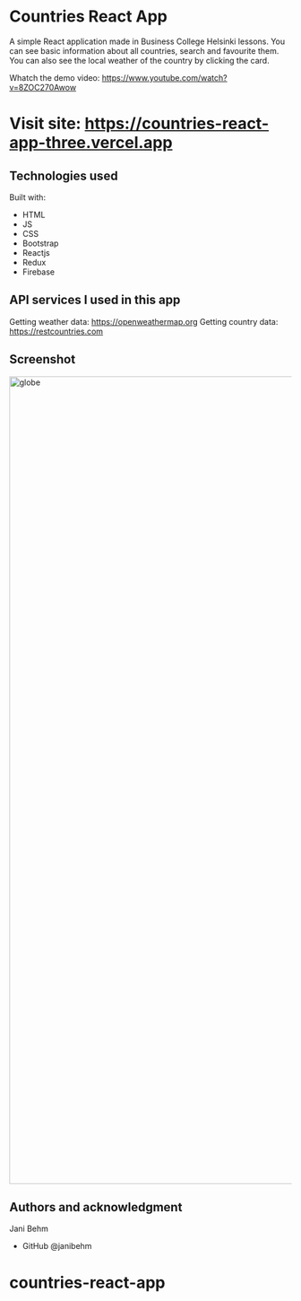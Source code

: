 # Countries React App

A simple React application made in Business College Helsinki lessons.
You can see basic information about all countries, search and favourite them.
You can also see the local weather of the country by clicking the card.

Whatch the demo video: https://www.youtube.com/watch?v=8ZOC270Awow

# Visit site: https://countries-react-app-three.vercel.app

## Technologies used

Built with: 

- HTML
- JS
- CSS
- Bootstrap
- Reactjs 
- Redux
- Firebase

## API services I used in this app
  Getting weather data:
  https://openweathermap.org
  Getting country data:
  https://restcountries.com

## Screenshot

<img width="1440" alt="globe" src="https://github.com/janibehm/countries-react-app/assets/71294621/fac4cb5c-7e4b-47de-843f-c2543a0ddc64">

## Authors and acknowledgment

Jani Behm
- GitHub @janibehm

# countries-react-app
